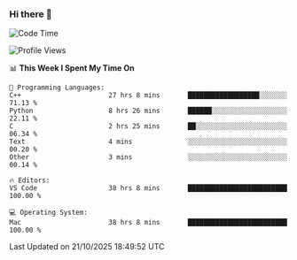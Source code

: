 ### Hi there 👋

<!--START_SECTION:waka-->
![Code Time](http://img.shields.io/badge/Code%20Time-1%2C245%20hrs%2014%20mins-blue)

![Profile Views](http://img.shields.io/badge/Profile%20Views-1-blue)

📊 **This Week I Spent My Time On** 

```text
💬 Programming Languages: 
C++                      27 hrs 8 mins       ██████████████████░░░░░░░   71.13 % 
Python                   8 hrs 26 mins       ██████░░░░░░░░░░░░░░░░░░░   22.11 % 
C                        2 hrs 25 mins       ██░░░░░░░░░░░░░░░░░░░░░░░   06.34 % 
Text                     4 mins              ░░░░░░░░░░░░░░░░░░░░░░░░░   00.20 % 
Other                    3 mins              ░░░░░░░░░░░░░░░░░░░░░░░░░   00.14 % 

🔥 Editors: 
VS Code                  38 hrs 8 mins       █████████████████████████   100.00 % 

💻 Operating System: 
Mac                      38 hrs 8 mins       █████████████████████████   100.00 % 
```


 Last Updated on 21/10/2025 18:49:52 UTC
<!--END_SECTION:waka-->

<!--
**JackeyHua-SJTU/JackeyHua-SJTU** is a ✨ _special_ ✨ repository because its `README.md` (this file) appears on your GitHub profile.

Here are some ideas to get you started:

- 🔭 I’m currently working on ...
- 🌱 I’m currently learning ...
- 👯 I’m looking to collaborate on ...
- 🤔 I’m looking for help with ...
- 💬 Ask me about ...
- 📫 How to reach me: ...
- 😄 Pronouns: ...
- ⚡ Fun fact: ...
-->
